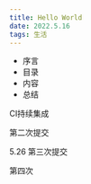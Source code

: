 ```yaml
---
title: Hello World
date: 2022.5.16
tags: 生活
---
```




- 序言
- 目录
- 内容
- 总结



CI持续集成

第二次提交



5.26 第三次提交



第四次

